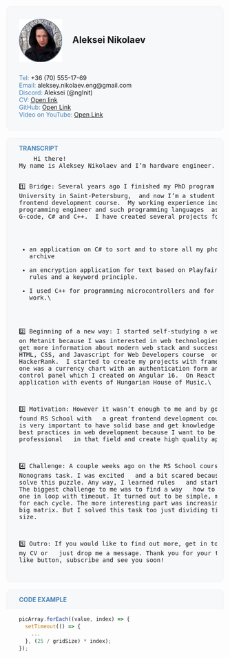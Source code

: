 <div style="display:flex;background-color:#f6f8fa;border:1px solid #f0f0f0;border-bottom:none;border-radius:10px 10px 0 0;padding:28px">
<img width="100px" style="display:inline-block;background:none" src="https://raw.githubusercontent.com/ngInit/Assets/refs/heads/main/cvA.png" alt="CV image">
<h2 style="display:inline-block;margin-top:36px;border:none;margin-left:24px">Aleksei Nikolaev</h2>
</div>
<div style="background-color:#f6f8fa;border:1px solid #f0f0f0;border-top:none;border-radius:0 0 10px 10px;padding: 0 28px 28px;">
<span style="color:steelblue">Tel:</span> <span>+36 (70) 555-17-69</span><br>
<span style="color:steelblue">Email:</span> <span>aleksey.nikolaev.eng@gmail.com</span><br>
<span style="color:steelblue">Discord:</span> Aleksei (@ngInit)<span></span><br>
<span style="color:steelblue">CV:</span> <a target="_blank" href="https://nginit.github.io/rsschool-cv/cv">Open link</a><br>
<span style="color:steelblue">GitHub:</span> <a target="_blank" href="https://github.com/ngInit">Open Link</a><br>
<span style="color:steelblue">Video on YouTube:</span> <a target="_blank" href="https://youtu.be/O8gfHQSsGRs">Open Link</a><br>
</div>
<br>
<div style="background-color:#f6f8fa;border:1px solid #f0f0f0;border-radius:10px;padding:14px">
<span style="display:inline-block;margin:0 0 8px 14px;font-weight:700;color:steelblue">TRANSCRIPT</span>
<pre style="background:none;padding:0;margin:0 0 0 14px">
    Hi there!
My name is Aleksey Nikolaev and I’m hardware engineer.

1️⃣ Bridge:
    Several years ago I finished my PhD program in ITMO University in Saint-Petersburg,&nbsp;
and now I’m a student of RS School on a frontend development course.&nbsp;
My working experience includes CNC programming engineer and such programming languages&nbsp;
as MP post and G-code, C# and C++.&nbsp;
I have created several projects for myself:
 - an application on C# to sort and to store all my photos to archive
 - an encryption application for text based on Playfair cipher with all rules and 
a keyword principle. 
 - I used C++ for programming microcontrollers and for my scientific work.\

2️⃣ Beginning of a new way:
I started self-studying a web development on Metanit because I was interested in web
technologies. I decided to get more information about modern web stack and
successfully finished HTML, CSS, and Javascript for Web Developers course&nbsp;
on Coursera and HackerRank.&nbsp;
I started to create my projects with frameworks.&nbsp;
The first one was a currency chart with an authentication form and &nbsp;
a users control panel which I created on Angular 16.&nbsp;
On React 18 I created an application with events of Hungarian House of Music.\

3️⃣ Motivation:
However it wasn’t enough to me and by good fortune I found RS School with &nbsp;
a great frontend development course.
For me, it is very important to have solid base and get knowledge about modern &nbsp;
best practices in web development because I want to be high quality professional &nbsp;
in that field and create high quality applications.

4️⃣ Challenge:
A couple weeks ago on the RS School course we got Nonograms task. I was excited &nbsp;
and a bit scared because I have never solve this puzzle. Any way, I learned rules &nbsp;
and started to develop it. The biggest challenge to me was to find a way &nbsp;
how to show cells one by one in loop with timeout. It turned out to be simple,
multiply the time for each cycle. The more interesting part was increasing &nbsp;
the speed for big matrix.
But I solved this task too just dividing time to matrix size.

5️⃣ Outro:
If you would like to find out more, get in touch, download my CV or &nbsp;
just drop me a message.
Thank you for your time!&nbsp;
Hit the like button, subscribe and see you soon!
</pre>
</div>
<br>
<div style="background-color:#f6f8fa;border:1px solid #f0f0f0;border-bottom:none;border-radius:10px 10px 0 0;padding:14px">
<span style="display:inline-block;margin:0 0 0 14px;font-weight:700;color:steelblue">CODE EXAMPLE</span>
</div>

````js
    picArray.forEach((value, index) => {
      setTimeout(() => {
        ...
      }, (25 / gridSize) * index);
    });
````